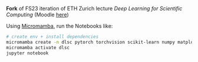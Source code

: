 **Fork** of FS23 iteration of ETH Zurich lecture _Deep Learning for Scientific Computing_ (Moodle [here](https://moodle-app2.let.ethz.ch/course/view.php?id=19789))


Using [Micromamba](https://mamba.readthedocs.io/en/latest/user_guide/micromamba.html), run the Notebooks like:

```bash
# create env + install dependencies
micromamba create -n dlsc pytorch torchvision scikit-learn numpy matplotlib juypter deepxde
micromamba activate dlsc
jupyter notebook
``` 
